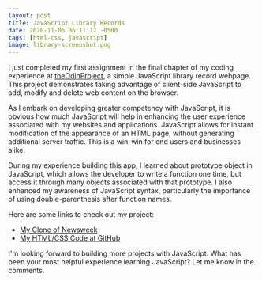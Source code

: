 ```yaml
---
layout: post
title: JavaScript Library Records
date: 2020-11-06 06:11:17 -0500
tags: [html-css, javascript]
image: library-screenshot.png
---
```

I just completed my first assignment in the final chapter of my coding experience at [theOdinProject](http://theodinproject.com), a simple JavaScript library record webpage. This project demonstrates taking advantage of client-side JavaScript to add, modify and delete web content on the browser.

As I embark on developing greater competency with JavaScript, it is obvious how much JavaScript will help in enhancing the user experience associated with my websites and applications. JavaScript allows for instant modification of the appearance of an HTML page, without generating additional server traffic. This is a win-win for end users and businesses alike.

During my experience building this app, I learned about prototype object in JavaScript, which allows the developer to write a function one time, but access it through many objects associated with that prototype. I also enhanced my awareness of JavaScript syntax, particularly the importance of using double-parenthesis after function names.

Here are some links to check out my project:
* [My Clone of Newsweek](https://htmlpreview.github.io/?https://github.com/cleve703/LibraryRecords/blob/main/index.html)
* [My HTML/CSS Code at GitHub](https://github.com/cleve703/LibraryRecords)

I'm looking forward to building more projects with JavaScript. What has been your most helpful experience learning JavaScript? Let me know in the comments.